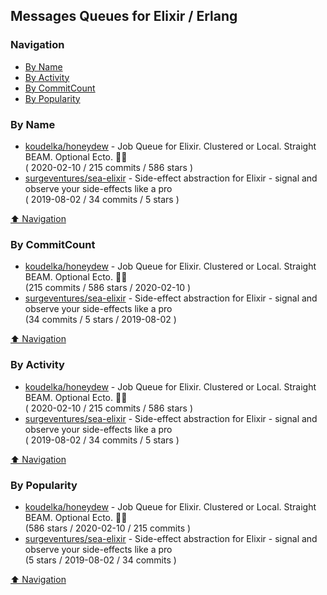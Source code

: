 ## Messages Queues for Elixir / Erlang

### Navigation

- [By Name](#by-name)
- [By Activity](#by-activity)
- [By CommitCount](#by-commitcount)
- [By Popularity](#by-popularity)

### By Name
<!-- PROJECTS_LIST -->
- [koudelka/honeydew](https://github.com/koudelka/honeydew) - Job Queue for Elixir. Clustered or Local. Straight BEAM. Optional Ecto. 💪🍈 <br/> ( 2020-02-10 / 215 commits / 586 stars )
- [surgeventures/sea-elixir](https://github.com/surgeventures/sea-elixir) - Side-effect abstraction for Elixir - signal and observe your side-effects like a pro <br/> ( 2019-08-02 / 34 commits / 5 stars )
<!-- /PROJECTS_LIST -->

[⬆ Navigation](#navigation)

### By CommitCount
<!-- COMMITCOUNT_LIST -->
- [koudelka/honeydew](https://github.com/koudelka/honeydew) - Job Queue for Elixir. Clustered or Local. Straight BEAM. Optional Ecto. 💪🍈 <br/> (215 commits / 586 stars / 2020-02-10 )
- [surgeventures/sea-elixir](https://github.com/surgeventures/sea-elixir) - Side-effect abstraction for Elixir - signal and observe your side-effects like a pro <br/> (34 commits / 5 stars / 2019-08-02 )
<!-- /COMMITCOUNT_LIST -->
[⬆ Navigation](#navigation)

### By Activity
<!-- ACTIVITY_LIST -->
- [koudelka/honeydew](https://github.com/koudelka/honeydew) - Job Queue for Elixir. Clustered or Local. Straight BEAM. Optional Ecto. 💪🍈 <br/> ( 2020-02-10 / 215 commits / 586 stars )
- [surgeventures/sea-elixir](https://github.com/surgeventures/sea-elixir) - Side-effect abstraction for Elixir - signal and observe your side-effects like a pro <br/> ( 2019-08-02 / 34 commits / 5 stars )
<!-- /ACTIVITY_LIST -->

[⬆ Navigation](#navigation)

### By Popularity
<!-- POPULARITY_LIST -->
- [koudelka/honeydew](https://github.com/koudelka/honeydew) - Job Queue for Elixir. Clustered or Local. Straight BEAM. Optional Ecto. 💪🍈 <br/> (586 stars / 2020-02-10 / 215 commits )
- [surgeventures/sea-elixir](https://github.com/surgeventures/sea-elixir) - Side-effect abstraction for Elixir - signal and observe your side-effects like a pro <br/> (5 stars / 2019-08-02 / 34 commits )
<!-- /POPULARITY_LIST -->

[⬆ Navigation](#navigation)

